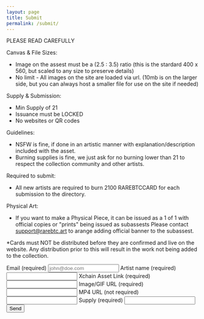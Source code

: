 ```yaml
---
layout: page
title: Submit
permalink: /submit/
---
```


PLEASE READ CAREFULLY

Canvas & File Sizes:
- Image on the assest must be a (2.5 : 3.5) ratio (this is the stardard 400 x 560, but scaled to any size to preserve details)
- No limit - All images on the site are loaded via url. (10mb is on the larger side, but you can always host a smaller file for use on the site if needed)

Supply & Submission:
- Min Supply of 21
- Issuance must be LOCKED
- No websites or QR codes

Guidelines:
- NSFW is fine, if done in an artistic manner with explanation/description included with the asset.
- Burning supplies is fine, we just ask for no burning lower than 21 to respect the collection community and other artists.

Required to submit:
- All new artists are required to burn 2100 RAREBTCCARD for each submission to the directory.

Physical Art:
- If you want to make a Physical Piece, it can be issued as a 1 of 1 with official copies or "prints" being issued as subassests Please contact support@rarebtc.art to arange adding official banner to the subassest.


*Cards must NOT be distributed before they are confirmed and live on the website. Any distribution prior to this will result in the work not being added to the collection.

<form
  action="https://usebasin.com/f/17f8ff352369"
  method="POST"
  enctype="multipart/form-data"
  id="submisions"
>
<label for="email">Email <span class="small">(required)</span></label>
<input type="email" name="email" placeholder="john@doe.com" required />
<label for="text">Artist name <span class="small">(required)</span></label>
<input type="text" name="Artist Name" />
<label for="text">Xchain Asset Link <span class="small">(required)</span></label>
<input type="text" name="Asset Link" />
<label for="text">Image/GIF URL <span class="small">(required)</span></label>
<input type="text" name="Image/GIF URL" />
<label for="text">MP4 URL <span class="small">(not required)</span></label>
<input type="text" name="MP4 URL" />
<label for="text">Supply <span class="small">(required)</span></label>
<input type="text" name="Token Supply" />
<button type="submit" id="form-button">Send</button>
<div id="form-message"></div>
</form>

<script type="text/javascript">
var form = document.getElementById("my-contact-form");
var formMessage = document.getElementById("form-button");
var formButton = document.getElementById("form-button");
form.onsubmit = function(event) {
  event.preventDefault();

  if (confirm("Please make sure your submission is correct") == true) {
    formMessage.innerHTML = "Sending...";
    formMessage.disabled = true;
    var formData = new FormData(form);
    var xhr = new XMLHttpRequest();
    xhr.open("POST", form.action, true);
    xhr.onload = function(e) {
      console.log(xhr);
      if (xhr.status === 200) {
        formMessage.innerHTML = "Thank you!";
      } else {
        formMessage.innerHTML = "Please try again!"
        formMessage.disabled = false;
      }
    };
    xhr.send(formData);
  }
};
</script>
